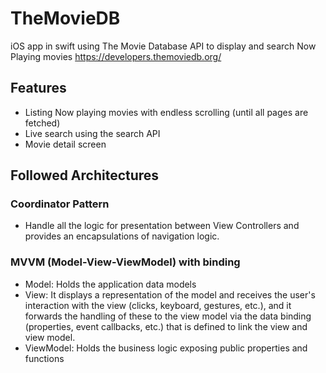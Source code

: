 # TheMovieDB
iOS app in swift using The Movie Database API to display and search Now Playing movies
https://developers.themoviedb.org/

## Features
- Listing Now playing movies with endless scrolling (until all pages are fetched)
- Live search using the search API
- Movie detail screen

## Followed Architectures

### Coordinator Pattern
- Handle all the logic for presentation between View Controllers and provides an encapsulations of navigation logic.

### MVVM (Model-View-ViewModel) with binding
- Model: Holds the application data models
- View: It displays a representation of the model and receives the user's interaction with the view (clicks, keyboard, gestures, etc.), and it forwards the handling of these to the view model via the data binding (properties, event callbacks, etc.) that is defined to link the view and view model.
- ViewModel: Holds the business logic exposing public properties and functions


